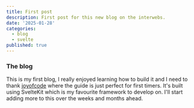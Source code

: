 ```yaml
---
title: First post
description: First post for this new blog on the interwebs.
date: '2025-01-28'
categories:
  - blog
  - svelte
published: true
---
```


### The blog

This is my first blog, I really enjoyed learning how to build it and I need to thank [joyofcode](https://joyofcode.xyz/sveltekit-markdown-blog) where the guide is just perfect for first timers.
It's built using SvelteKit which is my favourite framework to develop on. I'll start adding more to this over the weeks and months ahead.
